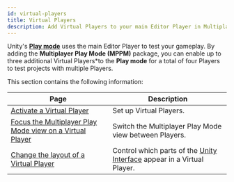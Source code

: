```yaml
---
id: virtual-players
title: Virtual Players
description: Add Virtual Players to your main Editor Player in Multiplayer Play Mode.
---
```


Unity's [**Play mode**](https://docs.unity3d.com/Manual/GameView.html) uses the main Editor Player to test your gameplay. By adding the **Multiplayer Play Mode (MPPM)** package, you can enable up to three additional Virtual Players*to the **Play mode** for a total of four Players to test projects with multiple Players.

This section contains the following information:

<!--
<div className="table-columns-plain" >
| Page | Description |
</div>
-->

| **Page**                                              | **Description**                                        |
|-|-|
| [Activate a Virtual Player](../virtual-players/virtual-players-enable)   | Set up Virtual Players.         |
| [Focus the Multiplayer Play Mode view on a Virtual Player](../virtual-players/virtual-players-focus) | Switch the Multiplayer Play Mode view between Players. |
| [Change the layout of a Virtual Player](../virtual-players/virtual-players-layout)| Control which parts of the [Unity Interface](https://docs.unity3d.com/Manual/UsingTheEditor.html) appear in a Virtual Player. |


